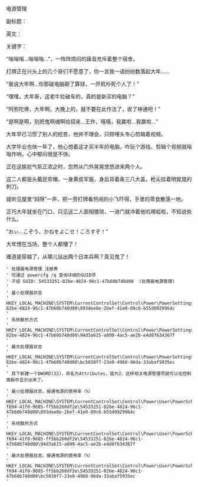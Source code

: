 电源管理

副标题：

英文：

关键字：



“嗡嗡嗡...嗡嗡嗡...”，一阵阵烦闷的躁音充斥着整个宿舍。

打牌正在兴头上的几个哥们不愿意了，你一言我一语纷纷数落起大年......



“我说大年啊...你那破电脑砸了算球，一开机吵死个人了！”

“嘿嘿，大年哥，这老牛拉破车的，真的是新买的电脑？”

“阿弥陀佛，大年啊，大晚上的，就不要在此作法了，收了神通吧！”

“是啊是啊，别把鬼啊魂啊给招来...王炸，嘻嘻，我赢啦...我赢啦...”



大年早已习惯了别人的挖苦，他并不理会，只顾埋头专心剪辑着视频。

大学毕业也快一年了，他心想着这才买半年的电脑，咋玩个游戏、剪辑个视频就嗡嗡作响，心中郁闷很是不快。



正在这尴尬气氛正浓之时，忽然从门外晃晃悠悠进来两个人。

这二人都是头戴屁帘帽，一身黄皮军服，身后背着条三八大盖，枪尖挂着明晃晃的刺刀。

就听见屋里“妈呀”一声，把一旁打牌看热闹的小飞吓得，手里的零食散落一地。

正巧大年就坐在门口，只见这二人面相猥琐，一进门就冲着他叽哩呱啦，不知说些什么。

“おぃ…こぞう、かねをよこせ！ころすぞ！”



大年愣在当场，整个人都懵了！

难道是穿越了，从哪儿钻出两个日本兵啊？真见鬼了！











```
' 处理器电源管理 注册表
' 可通过 powercfg /q 查询详细的GUID项
' 子组 GUID: 54533251-82be-4824-96c1-47b60b740d00  (处理器电源管理)
'
' 最小处理器状态
' HKEY_LOCAL_MACHINE\SYSTEM\CurrentControlSet\Control\Power\PowerSettings\54533251-82be-4824-96c1-47b60b740d00\893dee8e-2bef-41e0-89c6-b55d0929964c
'
' 系统散热方式
' HKEY_LOCAL_MACHINE\SYSTEM\CurrentControlSet\Control\Power\PowerSettings\54533251-82be-4824-96c1-47b60b740d00\94d3a615-a899-4ac5-ae2b-e4d8f634367f
'
' 最大处理器状态
' HKEY_LOCAL_MACHINE\SYSTEM\CurrentControlSet\Control\Power\PowerSettings\54533251-82be-4824-96c1-47b60b740d00\bc5038f7-23e0-4960-96da-33abaf5935ec
'
' 其下新建一个DWORD(32)，命名为Attributes，值为2，这样相关电源管理项就可以在控制面板中显示出来了。

```







```
' 最小处理器状态，接通电源的使用率（%）
'  HKEY_LOCAL_MACHINE\SYSTEM\CurrentControlSet\Control\Power\User\PowerSchemes\381b4222-f694-41f0-9685-ff5bb260df2e\54533251-82be-4824-96c1-47b60b740d00\893dee8e-2bef-41e0-89c6-b55d0929964c
'
' 系统散热方式
'  HKEY_LOCAL_MACHINE\SYSTEM\CurrentControlSet\Control\Power\User\PowerSchemes\381b4222-f694-41f0-9685-ff5bb260df2e\54533251-82be-4824-96c1-47b60b740d00\94d3a615-a899-4ac5-ae2b-e4d8f634367f
'
' 最大处理器状态，接通电源的使用率（%）
'  HKEY_LOCAL_MACHINE\SYSTEM\CurrentControlSet\Control\Power\User\PowerSchemes\381b4222-f694-41f0-9685-ff5bb260df2e\54533251-82be-4824-96c1-47b60b740d00\bc5038f7-23e0-4960-96da-33abaf5935ec
'
```



